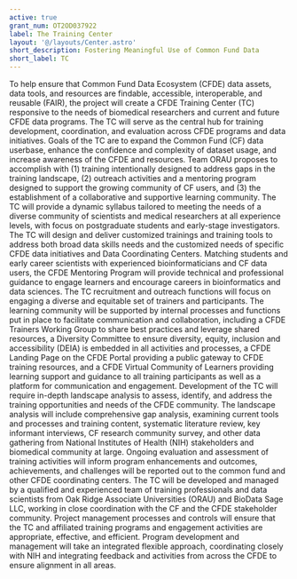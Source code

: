 ```yaml
---
active: true
grant_num: OT2OD037922
label: The Training Center
layout: '@/layouts/Center.astro'
short_description: Fostering Meaningful Use of Common Fund Data
short_label: TC
---
```

To help ensure that Common Fund Data Ecosystem (CFDE) data assets, data tools, and resources are findable, accessible, interoperable, and reusable (FAIR), the project will create a CFDE Training Center (TC) responsive to the needs of biomedical researchers and current and future CFDE data programs. The TC will serve as the central hub for training development, coordination, and evaluation across CFDE programs and data initiatives. Goals of the TC are to expand the Common Fund (CF) data userbase, enhance the confidence and complexity of dataset usage, and increase awareness of the CFDE and resources. Team ORAU proposes to accomplish with (1) training intentionally designed to address gaps in the training landscape, (2) outreach activities and a mentoring program designed to support the growing community of CF users, and (3) the establishment of a collaborative and supportive learning community. The TC will provide a dynamic syllabus tailored to meeting the needs of a diverse community of scientists and medical researchers at all experience levels, with focus on postgraduate students and early-stage investigators. The TC will design and deliver customized trainings and training tools to address both broad data skills needs and the customized needs of specific CFDE data initiatives and Data Coordinating Centers. Matching students and early career scientists with experienced bioinformaticians and CF data users, the CFDE Mentoring Program will provide technical and professional guidance to engage learners and encourage careers in bioinformatics and data sciences. The TC recruitment and outreach functions will focus on engaging a diverse and equitable set of trainers and participants. The learning community will be supported by internal processes and functions put in place to facilitate communication and collaboration, including a CFDE Trainers Working Group to share best practices and leverage shared resources, a Diversity Committee to ensure diversity, equity, inclusion and accessibility (DEIA) is embedded in all activities and processes, a CFDE Landing Page on the CFDE Portal providing a public gateway to CFDE training resources, and a CFDE Virtual Community of Learners providing learning support and guidance to all training participants as well as a platform for communication and engagement. Development of the TC will require in-depth landscape analysis to assess, identify, and address the training opportunities and needs of the CFDE community. The landscape analysis will include comprehensive gap analysis, examining current tools and processes and training content, systematic literature review, key informant interviews, CF research community survey, and other data gathering from National Institutes of Health (NIH) stakeholders and biomedical community at large. Ongoing evaluation and assessment of training activities will inform program enhancements and outcomes, achievements, and challenges will be reported out to the common fund and other CFDE coordinating centers. The TC will be developed and managed by a qualified and experienced team of training professionals and data scientists from Oak Ridge Associate Universities (ORAU) and BioData Sage LLC, working in close coordination with the CF and the CFDE stakeholder community. Project management processes and controls will ensure that the TC and affiliated training programs and engagement activities are appropriate, effective, and efficient. Program development and management will take an integrated flexible approach, coordinating closely with NIH and integrating feedback and activities from across the CFDE to ensure alignment in all areas.